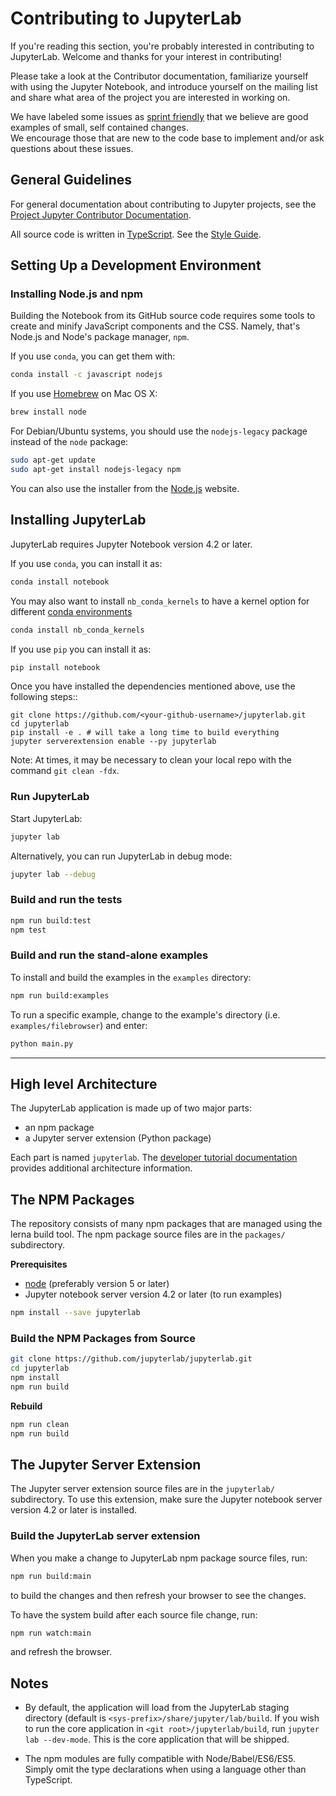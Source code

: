 # Contributing to JupyterLab

If you're reading this section, you're probably interested in contributing to
JupyterLab.  Welcome and thanks for your interest in contributing!

Please take a look at the Contributor documentation, familiarize yourself with
using the Jupyter Notebook, and introduce yourself on the mailing list and share
what area of the project you are interested in working on.

We have labeled some issues as [sprint friendly](https://github.com/jupyterlab/jupyterlab/issues?q=is%3Aopen+is%3Aissue+label%3Asprint-friendly) 
that we believe are good examples of small, self contained changes.  
We encourage those that are new to the code base to implement and/or ask 
questions about these issues.


## General Guidelines

For general documentation about contributing to Jupyter projects, see the
[Project Jupyter Contributor Documentation](https://jupyter.readthedocs.io/en/latest/contributor/content-contributor.html).

All source code is written in [TypeScript](http://www.typescriptlang.org/Handbook). See the [Style Guide](https://github.com/jupyterlab/jupyterlab/wiki/TypeScript-Style-Guide).


## Setting Up a Development Environment

### Installing Node.js and npm

Building the Notebook from its GitHub source code requires some tools to
create and minify JavaScript components and the CSS.
Namely, that's Node.js and Node's package manager, ``npm``.

If you use ``conda``, you can get them with:

```bash
conda install -c javascript nodejs
```

If you use [Homebrew](http://brew.sh/) on Mac OS X:

```bash
brew install node
```

For Debian/Ubuntu systems, you should use the ``nodejs-legacy`` package instead
of the ``node`` package:

```bash
sudo apt-get update
sudo apt-get install nodejs-legacy npm
```

You can also use the installer from the [Node.js](https://nodejs.org) website.


## Installing JupyterLab

JupyterLab requires Jupyter Notebook version 4.2 or later.

If you use ``conda``, you can install it as:

```bash
conda install notebook
```

You may also want to install `nb_conda_kernels` to have a kernel option for different [conda environments](http://conda.pydata.org/docs/using/envs.html)

```bash
conda install nb_conda_kernels
```

If you use `pip` you can install it as:

```bash
pip install notebook
```

Once you have installed the dependencies mentioned above, use the following
steps::

    git clone https://github.com/<your-github-username>/jupyterlab.git
    cd jupyterlab
    pip install -e . # will take a long time to build everything
    jupyter serverextension enable --py jupyterlab

Note: At times, it may be necessary to clean your local repo with the 
command ``git clean -fdx``.

### Run JupyterLab

Start JupyterLab:

```bash
jupyter lab
```

Alternatively, you can run JupyterLab in debug mode:

```bash
jupyter lab --debug
```

### Build and run the tests

```bash
npm run build:test
npm test
```

### Build and run the stand-alone examples

To install and build the examples in the `examples` directory:

```bash
npm run build:examples
```

To run a specific example, change to the example's directory (i.e.
`examples/filebrowser`) and enter:

```bash
python main.py
```

----

## High level Architecture

The JupyterLab application is made up of two major parts:

- an npm package
- a Jupyter server extension (Python package)

Each part is named `jupyterlab`. The [developer tutorial documentation](https://jupyterlab-tutorial.readthedocs.io/en/latest/index.html)
provides additional architecture information.

## The NPM Packages

The repository consists of many npm packages that are managed using the lerna
build tool.  The npm package source files are in the `packages/` subdirectory.

**Prerequisites**
- [node](http://nodejs.org/) (preferably version 5 or later)
- Jupyter notebook server version 4.2 or later (to run examples)

```bash
npm install --save jupyterlab
```

### Build the NPM Packages from Source

```bash
git clone https://github.com/jupyterlab/jupyterlab.git
cd jupyterlab
npm install
npm run build
```

**Rebuild**

```bash
npm run clean
npm run build
```

## The Jupyter Server Extension

The Jupyter server extension source files are in the `jupyterlab/`
subdirectory. To use this extension, make sure the Jupyter notebook server
version 4.2 or later is installed.

### Build the JupyterLab server extension

When you make a change to JupyterLab npm package source files, run:

```bash
npm run build:main
```

to build the changes and then refresh your browser to see the changes.

To have the system build after each source file change, run:

```bash
npm run watch:main
```

and refresh the browser.

## Notes
- By default, the application will load from the JupyterLab staging directory (default is `<sys-prefix>/share/jupyter/lab/build`.  If you wish to run
the core application in `<git root>/jupyterlab/build`, 
run `jupyter lab --dev-mode`.  This is the core application that will
be shipped.

- The npm modules are fully compatible with Node/Babel/ES6/ES5. Simply
omit the type declarations when using a language other than TypeScript.

